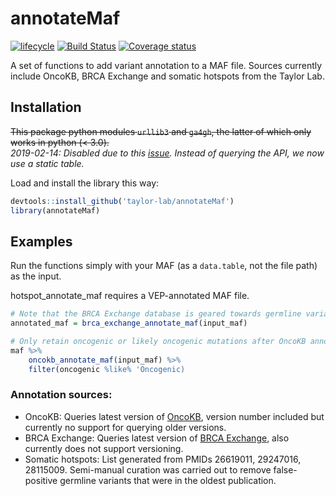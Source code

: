 # annotateMaf
 [![lifecycle](https://img.shields.io/badge/lifecycle-maturing-blue.svg)](https://www.tidyverse.org/lifecycle/#maturing)
[![Build Status](https://travis-ci.org/taylor-lab/annotateMaf.svg?branch=master)](https://travis-ci.org/taylor-lab/annotateMaf)
[![Coverage status](https://codecov.io/gh/taylor-lab/annotateMaf/branch/master/graph/badge.svg)](https://codecov.io/github/taylor-lab/annotateMaf?branch=master)

A set of functions to add variant annotation to a MAF file.
Sources currently include OncoKB, BRCA Exchange and somatic hotspots from the Taylor Lab.

## Installation

~~This package python modules `urllib3` and `ga4gh`, the latter of which only works in python (< 3.0).~~\
_2019-02-14: Disabled due to this [issue](https://github.com/BRCAChallenge/brca-exchange/issues/981). Instead of querying the API, we now use a static table._

Load and install the library this way:
``` r
devtools::install_github('taylor-lab/annotateMaf')
library(annotateMaf)
```

## Examples

Run the functions simply with your MAF (as a `data.table`, not the file path) as the input.

hotspot_annotate_maf requires a VEP-annotated MAF file.

``` r
# Note that the BRCA Exchange database is geared towards germline variants but by default the variant allele in a MAF is called Tumor_Seq_Allele2
annotated_maf = brca_exchange_annotate_maf(input_maf)

# Only retain oncogenic or likely oncogenic mutations after OncoKB annotation
maf %>% 
    oncokb_annotate_maf(input_maf) %>% 
    filter(oncogenic %like% 'Oncogenic) 
```

### Annotation sources:
- OncoKB: Queries latest version of [OncoKB](http://oncokb.org), version number included but currently no support for querying older versions.
- BRCA Exchange: Queries latest version of [BRCA Exchange](https://brcaexchange.org), also currently does not support versioning. 
- Somatic hotspots: List generated from PMIDs 26619011, 29247016, 28115009. Semi-manual curation was carried out to remove false-positive germline variants that were in the oldest publication. 
